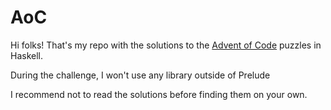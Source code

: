# AoC
Hi folks! That's my repo with the solutions to the [Advent of Code](https://adventofcode.com) puzzles in Haskell.

During the challenge, I won't use any library outside of Prelude

I recommend not to read the solutions before finding them on your own.
